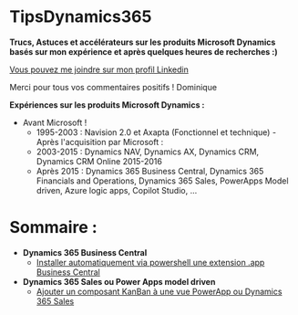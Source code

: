 # TipsDynamics365
**Trucs, Astuces et accélérateurs sur les produits Microsoft Dynamics basés sur mon expérience et après quelques heures de recherches :)**

[Vous pouvez me joindre sur mon profil Linkedin](https://www.linkedin.com/in/dominiquedelaire/)   

Merci pour tous vos commentaires positifs ! Dominique

**Expériences sur les produits Microsoft Dynamics :**   
- Avant Microsoft !
  - 1995-2003 : Navision 2.0 et Axapta (Fonctionnel et technique)
-Après l'acquisition par Microsoft :
  - 2003-2015 : Dynamics NAV, Dynamics AX, Dynamics CRM, Dynamics CRM Online 2015-2016
  - Après 2015 : Dynamics 365 Business Central, Dynamics 365 Financials and Operations, Dynamics 365 Sales, PowerApps Model driven, Azure logic apps, Copilot Studio, ...

# Sommaire :

- **Dynamics 365 Business Central**
  - [Installer automatiquement via powershell une extension .app Business Central](https://github.com/dominiquedelaire/tipsDynamics365andPowerPlatform/blob/main/365%20Business%20Central%20(ERP)/install_extension.ps1)
- **Dynamics 365 Sales ou Power Apps model driven**
  - [Ajouter un composant KanBan à une vue PowerApp ou Dynamics 365 Sales](https://github.com/dominiquedelaire/tipsDynamics365andPowerPlatform/blob/main/365%20Sales%20(CRM)%20-%20Power%20Platform/Ajouter%20un%20composant%20Kanban%20dans%20une%20vue%20PowerApps%20ou%20Dynamics%20365%20Sales.md)
    
